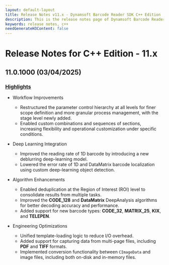 ```yaml
---
layout: default-layout
title: Release Notes v11.x - Dynamsoft Barcode Reader SDK C++ Edition
description: This is the release notes page of Dynamsoft Barcode Reader SDK C++ Edition v11.x.
keywords: release notes, c++
needGenerateH3Content: false
---
```


# Release Notes for C++ Edition - 11.x

## 11.0.1000 (03/04/2025)

### [Highlights](https://www.dynamsoft.com/release-highlights/?product=dbr11.0)

- Workflow Improvements
  - Restructured the parameter control hierarchy at all levels for finer scope definition and more granular process management, with the stage level newly added.
  - Enabled custom combinations and sequences of sections, increasing flexibility and operational customization under specific conditions.

- Deep Learning Integration
  - Improved the reading rate of 1D barcode by introducing a new deblurring deep-learning model.
  - Lowered the error rate of 1D and DataMatrix barcode localization using custom deep-learning object detection.

- Algorithm Enhancements
  - Enabled deduplication at the Region of Interest (ROI) level to consolidate results from multiple tasks.
  - Improved the **CODE_128** and **DataMatrix** DeepAnalysis algorithms for better decoding accuracy and performance.
  - Added support for new barcode types: **CODE_32**, **MATRIX_25**, **KIX**, and **TELEPEN**.

- Engineering Optimizations
  - Unified template-loading logic to reduce I/O overhead.
  - Added support for capturing data from multi-page files, including **PDF** and **TIFF** formats.
  - Implemented conversion functionality between `CImageData` and image files, including both on-disk and in-memory files.
